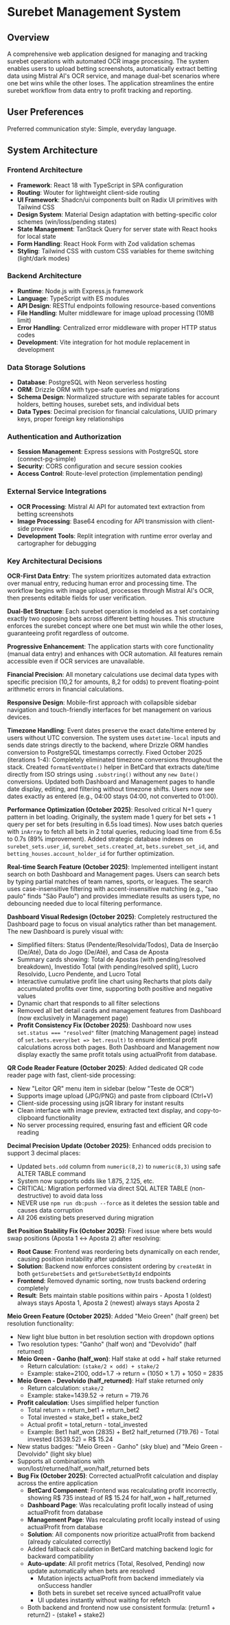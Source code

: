 # Surebet Management System

## Overview

A comprehensive web application designed for managing and tracking surebet operations with automated OCR image processing. The system enables users to upload betting screenshots, automatically extract betting data using Mistral AI's OCR service, and manage dual-bet scenarios where one bet wins while the other loses. The application streamlines the entire surebet workflow from data entry to profit tracking and reporting.

## User Preferences

Preferred communication style: Simple, everyday language.

## System Architecture

### Frontend Architecture
- **Framework**: React 18 with TypeScript in SPA configuration
- **Routing**: Wouter for lightweight client-side routing
- **UI Framework**: Shadcn/ui components built on Radix UI primitives with Tailwind CSS
- **Design System**: Material Design adaptation with betting-specific color schemes (win/loss/pending states)
- **State Management**: TanStack Query for server state with React hooks for local state
- **Form Handling**: React Hook Form with Zod validation schemas
- **Styling**: Tailwind CSS with custom CSS variables for theme switching (light/dark modes)

### Backend Architecture
- **Runtime**: Node.js with Express.js framework
- **Language**: TypeScript with ES modules
- **API Design**: RESTful endpoints following resource-based conventions
- **File Handling**: Multer middleware for image upload processing (10MB limit)
- **Error Handling**: Centralized error middleware with proper HTTP status codes
- **Development**: Vite integration for hot module replacement in development

### Data Storage Solutions
- **Database**: PostgreSQL with Neon serverless hosting
- **ORM**: Drizzle ORM with type-safe queries and migrations
- **Schema Design**: Normalized structure with separate tables for account holders, betting houses, surebet sets, and individual bets
- **Data Types**: Decimal precision for financial calculations, UUID primary keys, proper foreign key relationships

### Authentication and Authorization
- **Session Management**: Express sessions with PostgreSQL store (connect-pg-simple)
- **Security**: CORS configuration and secure session cookies
- **Access Control**: Route-level protection (implementation pending)

### External Service Integrations
- **OCR Processing**: Mistral AI API for automated text extraction from betting screenshots
- **Image Processing**: Base64 encoding for API transmission with client-side preview
- **Development Tools**: Replit integration with runtime error overlay and cartographer for debugging

### Key Architectural Decisions

**OCR-First Data Entry**: The system prioritizes automated data extraction over manual entry, reducing human error and processing time. The workflow begins with image upload, processes through Mistral AI's OCR, then presents editable fields for user verification.

**Dual-Bet Structure**: Each surebet operation is modeled as a set containing exactly two opposing bets across different betting houses. This structure enforces the surebet concept where one bet must win while the other loses, guaranteeing profit regardless of outcome.

**Progressive Enhancement**: The application starts with core functionality (manual data entry) and enhances with OCR automation. All features remain accessible even if OCR services are unavailable.

**Financial Precision**: All monetary calculations use decimal data types with specific precision (10,2 for amounts, 8,2 for odds) to prevent floating-point arithmetic errors in financial calculations.

**Responsive Design**: Mobile-first approach with collapsible sidebar navigation and touch-friendly interfaces for bet management on various devices.

**Timezone Handling**: Event dates preserve the exact date/time entered by users without UTC conversion. The system uses `datetime-local` inputs and sends date strings directly to the backend, where Drizzle ORM handles conversion to PostgreSQL timestamps correctly. Fixed October 2025 (iterations 1-4): Completely eliminated timezone conversions throughout the stack. Created `formatEventDate()` helper in BetCard that extracts date/time directly from ISO strings using `.substring()` without any `new Date()` conversions. Updated both Dashboard and Management pages to handle date display, editing, and filtering without timezone shifts. Users now see dates exactly as entered (e.g., 04:00 stays 04:00, not converted to 01:00).

**Performance Optimization (October 2025)**: Resolved critical N+1 query pattern in bet loading. Originally, the system made 1 query for bet sets + 1 query per set for bets (resulting in 6.5s load times). Now uses batch queries with `inArray` to fetch all bets in 2 total queries, reducing load time from 6.5s to 0.7s (89% improvement). Added strategic database indexes on `surebet_sets.user_id`, `surebet_sets.created_at`, `bets.surebet_set_id`, and `betting_houses.account_holder_id` for further optimization.

**Real-time Search Feature (October 2025)**: Implemented intelligent instant search on both Dashboard and Management pages. Users can search bets by typing partial matches of team names, sports, or leagues. The search uses case-insensitive filtering with accent-insensitive matching (e.g., "sao paulo" finds "São Paulo") and provides immediate results as users type, no debouncing needed due to local filtering performance.

**Dashboard Visual Redesign (October 2025)**: Completely restructured the Dashboard page to focus on visual analytics rather than bet management. The new Dashboard is purely visual with:
- Simplified filters: Status (Pendente/Resolvida/Todos), Data de Inserção (De/Até), Data do Jogo (De/Até), and Casa de Aposta
- Summary cards showing: Total de Apostas (with pending/resolved breakdown), Investido Total (with pending/resolved split), Lucro Resolvido, Lucro Pendente, and Lucro Total
- Interactive cumulative profit line chart using Recharts that plots daily accumulated profits over time, supporting both positive and negative values
- Dynamic chart that responds to all filter selections
- Removed all bet detail cards and management features from Dashboard (now exclusively in Management page)
- **Profit Consistency Fix (October 2025)**: Dashboard now uses `set.status === "resolved"` filter (matching Management page) instead of `set.bets.every(bet => bet.result)` to ensure identical profit calculations across both pages. Both Dashboard and Management now display exactly the same profit totals using actualProfit from database.

**QR Code Reader Feature (October 2025)**: Added dedicated QR code reader page with fast, client-side processing:
- New "Leitor QR" menu item in sidebar (below "Teste de OCR")
- Supports image upload (JPG/PNG) and paste from clipboard (Ctrl+V)
- Client-side processing using jsQR library for instant results
- Clean interface with image preview, extracted text display, and copy-to-clipboard functionality
- No server processing required, ensuring fast and efficient QR code reading

**Decimal Precision Update (October 2025)**: Enhanced odds precision to support 3 decimal places:
- Updated `bets.odd` column from `numeric(8,2)` to `numeric(8,3)` using safe ALTER TABLE command
- System now supports odds like 1.875, 2.125, etc.
- CRITICAL: Migration performed via direct SQL ALTER TABLE (non-destructive) to avoid data loss
- NEVER use `npm run db:push --force` as it deletes the session table and causes data corruption
- All 206 existing bets preserved during migration

**Bet Position Stability Fix (October 2025)**: Fixed issue where bets would swap positions (Aposta 1 ↔ Aposta 2) after resolving:
- **Root Cause**: Frontend was reordering bets dynamically on each render, causing position instability after updates
- **Solution**: Backend now enforces consistent ordering by `createdAt` in both `getSurebetSets` and `getSurebetSetById` endpoints
- **Frontend**: Removed dynamic sorting, now trusts backend ordering completely
- **Result**: Bets maintain stable positions within pairs - Aposta 1 (oldest) always stays Aposta 1, Aposta 2 (newest) always stays Aposta 2

**Meio Green Feature (October 2025)**: Added "Meio Green" (half green) bet resolution functionality:
- New light blue button in bet resolution section with dropdown options
- Two resolution types: "Ganho" (half won) and "Devolvido" (half returned)
- **Meio Green - Ganho (half_won)**: Half stake at odd + half stake returned
  - Return calculation: `(stake/2 × odd) + stake/2`
  - Example: stake=2100, odd=1.7 → return = (1050 × 1.7) + 1050 = 2835
- **Meio Green - Devolvido (half_returned)**: Half stake returned only
  - Return calculation: `stake/2`
  - Example: stake=1439.52 → return = 719.76
- **Profit calculation**: Uses simplified helper function
  - Total return = return_bet1 + return_bet2
  - Total invested = stake_bet1 + stake_bet2
  - Actual profit = total_return - total_invested
  - Example: Bet1 half_won (2835) + Bet2 half_returned (719.76) - Total invested (3539.52) = R$ 15.24
- New status badges: "Meio Green - Ganho" (sky blue) and "Meio Green - Devolvido" (light sky blue)
- Supports all combinations with won/lost/returned/half_won/half_returned bets
- **Bug Fix (October 2025)**: Corrected actualProfit calculation and display across the entire application
  - **BetCard Component**: Frontend was recalculating profit incorrectly, showing R$ 735 instead of R$ 15.24 for half_won + half_returned
  - **Dashboard Page**: Was recalculating profit locally instead of using actualProfit from database
  - **Management Page**: Was recalculating profit locally instead of using actualProfit from database
  - **Solution**: All components now prioritize actualProfit from backend (already calculated correctly)
  - Added fallback calculation in BetCard matching backend logic for backward compatibility
  - **Auto-update**: All profit metrics (Total, Resolved, Pending) now update automatically when bets are resolved
    - Mutation injects actualProfit from backend immediately via onSuccess handler
    - Both bets in surebet set receive synced actualProfit value
    - UI updates instantly without waiting for refetch
  - Both backend and frontend now use consistent formula: (return1 + return2) - (stake1 + stake2)